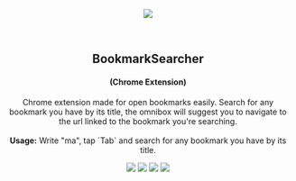 <p align="center">
<img src="https://freeiconshop.com/wp-content/uploads/edd/search-var-flat.png" />
</p>
<br/>
<p align="center">

  <h2 align="center">BookmarkSearcher</h2>
  <h4 align="center">(Chrome Extension)</h4>

  <p align="center">
    Chrome extension made for open bookmarks easily. Search for any bookmark you have by its title, the omnibox will suggest you to navigate to the url linked to the bookmark you're searching.
    <br/>
    <br/>
    <b>Usage:</b> Write "ma", tap `Tab` and search for any bookmark you have by its title.
  </p>
  

<p align=center>
  <img src="https://img.shields.io/github/downloads/Dmolina23/BookmarkSearch/total" />
  <img src="https://img.shields.io/github/contributors/Dmolina23/BookmarkSearch?color=dark-green" />
  <img src="https://img.shields.io/github/issues/Dmolina23/BookmarkSearch" />
  <img src="https://img.shields.io/github/license/Dmolina23/BookmarkSearch" />
</p>
